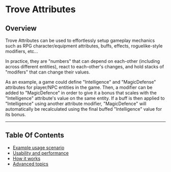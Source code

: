 
# Trove Attributes

## Overview

Trove Attributes can be used to effortlessly setup gameplay mechanics such as RPG character/equipment attributes, buffs, effects, roguelike-style modifiers, etc... 

In practice, they are "numbers" that can depend on each-other (including across different entities), react to each-other's changes, and hold stacks of "modifers" that can change their values. 

As an example, a game could define "Intelligence" and "MagicDefense" attributes for player/NPC entities in the game. Then, a modifier can be added to "MagicDefence" in order to give it a bonus that scales with the "Intelligence" attribute's value on the same entity. If a buff is then applied to "Intelligence" using another attribute modifier, "MagicDefence" will automatically be recalculated using the final buffed "Intelligence" value for its bonus.

-----------------------------------------

## Table Of Contents

* [Example usage scenario](./examplescenario.md)
* [Usability and performance](./usability-performance.md)
* [How it works](./how-it-works.md)
* [Advanced topics](./advanced.md)
